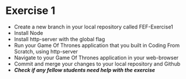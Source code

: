 # Exercise 1
<ul>
    <li>Create a new branch in your local repository called FEF-Exercise1</li>
    <li>Install Node</li>
    <li>Install http-server with the global flag</li>
    <li>Run your Game Of Thrones application that you built in Coding From Scratch, using http-server</li>
    <li>Navigate to your Game Of Thrones application in your web-browser</li>
    <li>Commit and merge your changes to your local repository and Github</li>
    <li><em><strong>Check if any fellow students need help with the exercise</strong></em></li>
</ul>